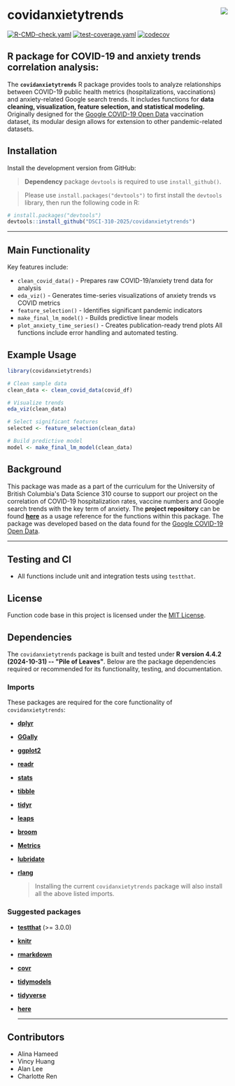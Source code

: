 # **covidanxietytrends** <img src="https://img.shields.io/badge/version-1.0.0-blue" align="right"/>

[![R-CMD-check.yaml](https://github.com/DSCI-310-2025/covidanxietytrends/actions/workflows/R-CMD-check.yaml/badge.svg)](https://github.com/DSCI-310-2025/covidanxietytrends/actions/workflows/R-CMD-check.yaml) [![test-coverage.yaml](https://github.com/DSCI-310-2025/covidanxietytrends/actions/workflows/test-coverage.yaml/badge.svg)](https://github.com/DSCI-310-2025/covidanxietytrends/actions/workflows/test-coverage.yaml) [![codecov](https://codecov.io/gh/DSCI-310-2025/covidanxietytrends/graph/badge.svg?token=QU0JQ90FKB)](https://codecov.io/gh/DSCI-310-2025/covidanxietytrends)

## R package for COVID-19 and anxiety trends correlation analysis:

The **`covidanxietytrends`** R package provides tools to analyze relationships between COVID-19 public health metrics (hospitalizations, vaccinations) and anxiety-related Google search trends. It includes functions for **data cleaning, visualization, feature selection, and statistical modeling.** Originally designed for the [Google COVID-19 Open Data](https://github.com/GoogleCloudPlatform/covid-19-open-data/blob/main/docs/table-vaccinations.md) vaccination dataset, its modular design allows for extension to other pandemic-related datasets.

## Installation

Install the development version from GitHub:

> **Dependency** package `devtools` is required to use `install_github()`.

> Please use `install.packages("devtools")` to first install the `devtools` library, then run the following code in R:

``` r
# install.packages("devtools")
devtools::install_github("DSCI-310-2025/covidanxietytrends")
```

------------------------------------------------------------------------

## Main Functionality

Key features include:

-   `clean_covid_data()` - Prepares raw COVID-19/anxiety trend data for analysis
-   `eda_viz()` - Generates time-series visualizations of anxiety trends vs COVID metrics
-   `feature_selection()` - Identifies significant pandemic indicators
-   `make_final_lm_model()` - Builds predictive linear models
-   `plot_anxiety_time_series()` - Creates publication-ready trend plots All functions include error handling and automated testing.

## Example Usage

``` r
library(covidanxietytrends)

# Clean sample data
clean_data <- clean_covid_data(covid_df)

# Visualize trends
eda_viz(clean_data)

# Select significant features
selected <- feature_selection(clean_data)

# Build predictive model
model <- make_final_lm_model(clean_data)
```

## Background

This package was made as a part of the curriculum for the University of British Columbia's Data Science 310 course to support our project on the correlation of COVID-19 hospitalization rates, vaccine numbers and Google search trends with the key term of anxiety. The **project repository** can be found [**here**](https://github.com/DSCI-310-2025/dsci-310-group-14) as a usage reference for the functions within this package. The package was developed based on the data found for the [Google COVID-19 Open Data](https://github.com/GoogleCloudPlatform/covid-19-open-data/blob/main/docs/table-vaccinations.md).

------------------------------------------------------------------------

## Testing and CI

-   All functions include unit and integration tests using `testthat`.

## License

Function code base in this project is licensed under the [MIT License](LICENSE.md).

## Dependencies

The `covidanxietytrends` package is built and tested under **R version 4.4.2 (2024-10-31) -- "Pile of Leaves"**. Below are the package dependencies required or recommended for its functionality, testing, and documentation.

### Imports

These packages are required for the core functionality of `covidanxietytrends`:

-   [**dplyr**](https://CRAN.R-project.org/package=dplyr)

-   [**GGally**](https://CRAN.R-project.org/package=GGally)

-   [**ggplot2**](https://CRAN.R-project.org/package=ggplot2)

-   [**readr**](https://CRAN.R-project.org/package=readr)

-   [**stats**](https://CRAN.R-project.org/package=stats)

-   [**tibble**](https://CRAN.R-project.org/package=tibble)

-   [**tidyr**](https://CRAN.R-project.org/package=tidyr)

-   [**leaps**](https://CRAN.R-project.org/package=leaps)

-   [**broom**](https://CRAN.R-project.org/package=broom)

-   [**Metrics**](https://CRAN.R-project.org/package=Metrics)

-   [**lubridate**](https://CRAN.R-project.org/package=lubridate)

-   [**rlang**](https://CRAN.R-project.org/package=rlang)

    > Installing the current `covidanxietytrends` package will also install all the above listed imports.

### Suggested packages

-   [**testthat**](https://CRAN.R-project.org/package=testthat) (\>= 3.0.0)

-   [**knitr**](https://CRAN.R-project.org/package=knitr)

-   [**rmarkdown**](https://CRAN.R-project.org/package=rmarkdown)

-   [**covr**](https://CRAN.R-project.org/package=covr)

-   [**tidymodels**](https://CRAN.R-project.org/package=tidymodels)

-   [**tidyverse**](https://CRAN.R-project.org/package=tidyverse)

-   [**here**](https://CRAN.R-project.org/package=here)

    ------------------------------------------------------------------------

## Contributors

-   Alina Hameed
-   Vincy Huang
-   Alan Lee
-   Charlotte Ren
